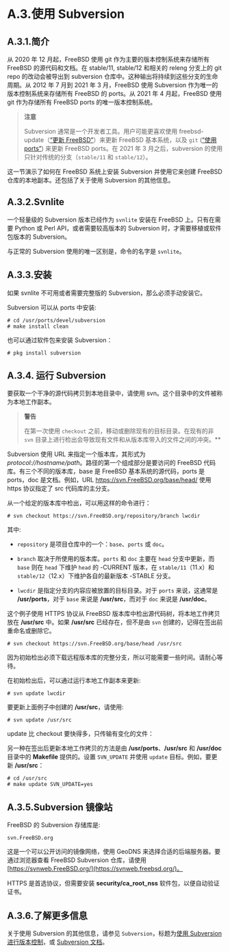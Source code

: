 # A.3.使用 Subversion

## A.3.1.简介

从 2020 年 12 月起，FreeBSD 使用 git 作为主要的版本控制系统来存储所有 FreeBSD 的源代码和文档。在 stable/11, stable/12 和相关的 releng 分支上的 git repo 的改动会被导出到 subversion 仓库中。这种输出将持续到这些分支的生命周期。从 2012 年 7 月到 2021 年 3 月，FreeBSD 使用 Subversion 作为唯一的版本控制系统来存储所有 FreeBSD 的 ports。从 2021 年 4 月起，FreeBSD 使用 git 作为存储所有 FreeBSD ports 的唯一版本控制系统。

>**注意**
>
>Subversion 通常是一个开发者工具。用户可能更喜欢使用 freebsd-update（[“更新 FreeBSD”](https://docs.freebsd.org/en/books/handbook/cutting-edge/index.html#updating-upgrading-freebsdupdate)）来更新 FreeBSD 基本系统，以及 `git` ([“使用 ports”](https://docs.freebsd.org/en/books/handbook/ports/index.html#ports-using)) 来更新 FreeBSD ports。在 2021 年 3 月之后，subversion 的使用只针对传统的分支（`stable/11` 和 `stable/12`）。

这一节演示了如何在 FreeBSD 系统上安装 Subversion 并使用它来创建 FreeBSD 仓库的本地副本。还包括了关于使用 Subversion 的其他信息。

## A.3.2.Svnlite

一个轻量级的 Subversion 版本已经作为 `svnlite` 安装在 FreeBSD 上。只有在需要 Python 或 Perl API，或者需要较高版本的 Subversion 时，才需要移植或软件包版本的 Subversion。

与正常的 Subversion 使用的唯一区别是，命令的名字是 `svnlite`。

## A.3.3.安装

如果 svnlite 不可用或者需要完整版的 Subversion，那么必须手动安装它。

Subversion 可以从 ports  中安装:

```
# cd /usr/ports/devel/subversion
# make install clean
```

也可以通过软件包来安装 Subversion：

```
# pkg install subversion
```

## A.3.4. 运行 Subversion

要获取一个干净的源代码拷贝到本地目录中，请使用 svn。这个目录中的文件被称为本地工作副本。

>**警告**
>
>在第一次使用 `checkout` 之前，移动或删除现有的目标目录。在现有的非 `svn` 目录上进行检出会导致现有文件和从版本库带入的文件之间的冲突。**

Subversion 使用 URL 来指定一个版本库，其形式为 *protocol://hostname/path*。路径的第一个组成部分是要访问的 FreeBSD 代码库。有三个不同的版本库，base 是 FreeBSD 基本系统的源代码，ports 是 ports，doc 是文档。例如，URL https://svn.FreeBSD.org/base/head/ 使用 https 协议指定了 src 代码库的主分支。

从一个给定的版本库中检出，可以用这样的命令进行：

```
# svn checkout https://svn.FreeBSD.org/repository/branch lwcdir
```

其中:

- `repository` 是项目仓库中的一个：`base`、`ports` 或 `doc`。

- `branch` 取决于所使用的版本库。`ports` 和 `doc` 主要在 `head` 分支中更新，而 `base` 则在 `head` 下维护 `head` 的 -CURRENT 版本，在 `stable/11`（11.x）和 `stable/12`（12.x）下维护各自的最新版本 -STABLE 分支。

- `lwcdir` 是指定分支的内容应被放置的目标目录。对于 `ports` 来说，这通常是 **/usr/ports**，对于 `base` 来说是 **/usr/src**，而对于 `doc` 来说是 **/usr/doc**。

这个例子使用 HTTPS 协议从 FreeBSD 版本库中检出源代码树，将本地工作拷贝放在 **/usr/src** 中。如果 **/usr/src** 已经存在，但不是由 `svn` 创建的，记得在签出前重命名或删除它。

```
# svn checkout https://svn.FreeBSD.org/base/head /usr/src
```

因为初始检出必须下载远程版本库的完整分支，所以可能需要一些时间。请耐心等待。

在初始检出后，可以通过运行本地工作副本来更新:

```
# svn update lwcdir
```

要更新上面例子中创建的 **/usr/src**，请使用:

```
# svn update /usr/src
```

update 比 checkout 要快得多，只传输有变化的文件：

另一种在签出后更新本地工作拷贝的方法是由 **/usr/ports**、**/usr/src** 和 **/usr/doc** 目录中的 **Makefile** 提供的。设置 `SVN_UPDATE` 并使用 `update` 目标。例如，要更新 **/usr/src**：

```
# cd /usr/src
# make update SVN_UPDATE=yes
```

## A.3.5.Subversion 镜像站

FreeBSD 的 Subversion 存储库是:

```
svn.FreeBSD.org
```

这是一个可以公开访问的镜像网络，使用 GeoDNS 来选择合适的后端服务器。要通过浏览器查看 FreeBSD Subversion 仓库，请使用 [https://svnweb.FreeBSD.org/](https://svnweb.freebsd.org/)。

HTTPS 是首选协议，但需要安装 **security/ca_root_nss** 软件包，以便自动验证证书。

## A.3.6.了解更多信息 

关于使用 Subversion 的其他信息，请参见 `Subversion`，标题为[使用 Subversion 进行版本控制](http://svnbook.red-bean.com/)，或 [Subversion 文档](http://subversion.apache.org/docs/)。

